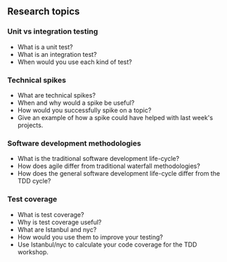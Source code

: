 ## Research topics

### Unit vs integration testing
- What is a unit test?
- What is an integration test?
- When would you use each kind of test?

### Technical spikes
- What are technical spikes?
- When and why would a spike be useful?
- How would you successfully spike on a topic?
- Give an example of how a spike could have helped with last week's projects.

### Software development methodologies
- What is the traditional software development life-cycle?
- How does agile differ from traditional waterfall methodologies?
- How does the general software development life-cycle differ from the TDD cycle?

### Test coverage
- What is test coverage?
- Why is test coverage useful?
- What are Istanbul and nyc?
- How would you use them to improve your testing?
- Use Istanbul/nyc to calculate your code coverage for the TDD workshop.
